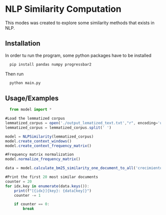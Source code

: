 
# NLP Similarity Computation

This modes was created to explore some similarity methods that exists in NLP. 




## Installation

In order tu run the program, some python packages have to be installed

```bash
  pip install pandas numpy progressbar2 
```

Then run 

```bash
  python main.py
```
## Usage/Examples

```javascript
  from model import *

#Load the lemmatized corpus
lemmatized_corpus = open('./output_lematized_text.txt',"r", encoding='utf-8').read()
lemmatized_corpus = lemmatized_corpus.split(' ')

model = NLPSimilarity(lemmatized_corpus)
model.create_context_windows()
model.create_context_frequency_matrix()

#Frequency matrix normalization
model.normalize_frequency_matrix()

data = model.calculate_bm25_similarity_one_document_to_all('crecimiento', verbose=True)

#Print the first 20 most similar documents 
counter = 20
for idx,key in enumerate(data.keys()):
    print(f"[{idx}]{key}: {data[key]}")
    counter -= 1

    if counter == 0:
        break

```

